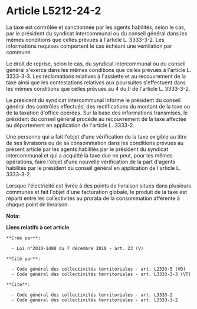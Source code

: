 # Article L5212-24-2

La taxe est contrôlée et sanctionnée par les agents habilités, selon le cas, par le président du syndicat intercommunal ou du
conseil général dans les mêmes conditions que celles prévues à l'article L. 3333-3-2. Les informations requises comportent le
cas échéant une ventilation par commune. 

Le droit de reprise, selon le cas, du syndicat intercommunal ou du conseil général s'exerce dans les mêmes conditions que
celles prévues à l'article L. 3333-3-3. Les réclamations relatives à l'assiette et au recouvrement de la taxe ainsi que les
contestations relatives aux poursuites s'effectuent dans les mêmes conditions que celles prévues au 4 du II de l'article L.
3333-3-2. 

Le président du syndicat intercommunal informe le président du conseil général des contrôles effectués, des rectifications du
montant de la taxe ou de la taxation d'office opérées. Sur la base des informations transmises, le président du conseil
général procède au recouvrement de la taxe affectée au département en application de l'article L. 3333-2. 

Une personne qui a fait l'objet d'une vérification de la taxe exigible au titre de ses livraisons ou de sa consommation dans
les conditions prévues au présent article par les agents habilités par le président du syndicat intercommunal et qui a
acquitté la taxe due ne peut, pour les mêmes opérations, faire l'objet d'une nouvelle vérification de la part d'agents
habilités par le président du conseil général en application de l'article L. 3333-3-2. 

Lorsque l'électricité est livrée à des points de livraison situés dans plusieurs communes et fait l'objet d'une facturation
globale, le produit de la taxe est réparti entre les collectivités au prorata de la consommation afférente à chaque point de
livraison.

**Nota:**



**Liens relatifs à cet article**

	**Créé par**:

	  - Loi n°2010-1488 du 7 décembre 2010 - art. 23 (V)

	**Cité par**:

	  - Code général des collectivités territoriales - art. L2333-5 (VD)
	  - Code général des collectivités territoriales - art. L3333-3-3 (VT)

	**Cite**:

	  - Code général des collectivités territoriales - art. L3333-2
	  - Code général des collectivités territoriales - art. L3333-3-2
